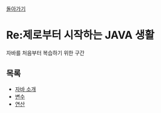 [돌아가기](https://github.com/LEEJ0NGWAN/CS)

# Re:제로부터 시작하는 JAVA 생활

자바를 처음부터 복습하기 위한 구간

## 목록
- [자바 소개](0.Java.md)
- [변수](1.variable.md)
- [연산](2.operator.md)
